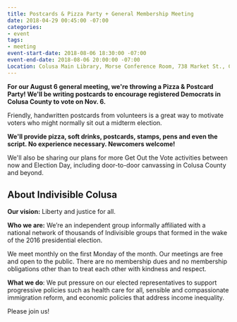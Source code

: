 ```yaml
---
title: Postcards & Pizza Party + General Membership Meeting
date: 2018-04-29 00:45:00 -07:00
categories:
- event
tags:
- meeting
event-start-date: 2018-08-06 18:30:00 -07:00
event-end-date: 2018-08-06 20:00:00 -07:00
Location: Colusa Main Library, Morse Conference Room, 738 Market St., Colusa
---
```


**For our August 6 general meeting, we're throwing a Pizza & Postcard Party! We'll be writing postcards to encourage registered Democrats in Colusa County to vote on Nov. 6.**

Friendly, handwritten postcards from volunteers is a great way to motivate voters who might normally sit out a midterm election.

**We'll provide pizza, soft drinks, postcards, stamps, pens and even the script. No experience necessary. Newcomers welcome!**

We'll also be sharing our plans for more Get Out the Vote activities between now and Election Day, including door-to-door canvassing in Colusa County and beyond.

## About Indivisible Colusa
**Our vision:** Liberty and justice for all. 

**Who we are:** We’re an independent group informally affiliated with a national network of thousands of Indivisible groups that formed in the wake of the 2016 presidential election. 

We meet monthly on the first Monday of the month. Our meetings are free and open to the public. There are no membership dues and no membership obligations other than to treat each other with kindness and respect.

**What we do**: We put pressure on our elected representatives to support progressive policies such as health care for all, sensible and compassionate immigration reform, and economic policies that address income inequality.  

Please join us!